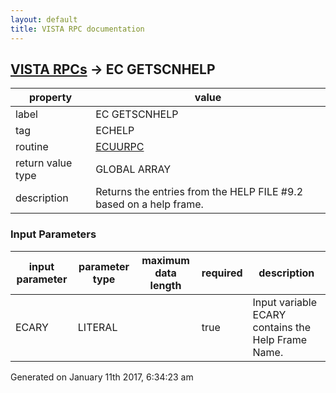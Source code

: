 ```yaml
---
layout: default
title: VISTA RPC documentation
---
```




## [VISTA RPCs](TableOfContent.md) &#8594; EC GETSCNHELP 

 property | value 
--- | --- 
 label | EC GETSCNHELP
 tag | ECHELP
 routine | [ECUURPC](http://code.osehra.org/dox/Routine_ECUURPC_source.html)
 return value type | GLOBAL ARRAY
 description | Returns the entries from the HELP FILE #9.2 based on a help frame.

### Input Parameters

| input parameter | parameter type | maximum data length | required | description | 
| --- | --- | --- | --- | --- | 
| ECARY | LITERAL |  | true | Input variable ECARY contains the Help Frame Name. | 




Generated on January 11th 2017, 6:34:23 am